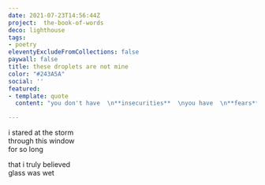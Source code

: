 ```yaml
---
date: 2021-07-23T14:56:44Z
project:  the-book-of-words
deco: lighthouse
tags:
- poetry
eleventyExcludeFromCollections: false
paywall: false
title: these droplets are not mine
color: "#243A5A"
social: ''
featured:
- template: quote
  content: "you don't have  \n**insecurities**  \nyou have  \n**fears**"

---
```

i stared at the storm  
through this window  
for so long

that i truly believed  
glass was wet
